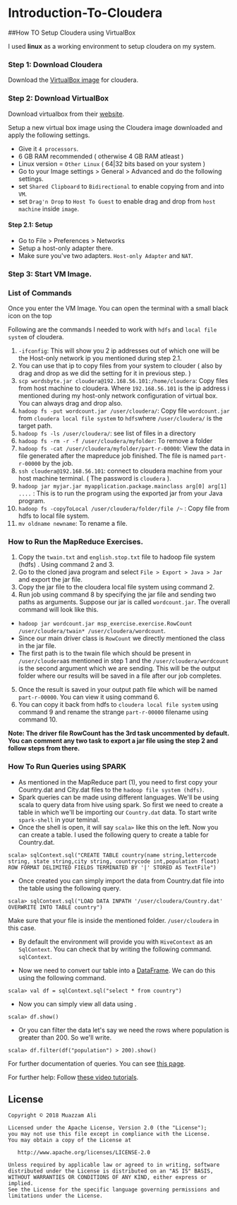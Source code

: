 # Introduction-To-Cloudera

##How TO Setup Cloudera using VirtualBox

I used **linux** as a working environment to setup cloudera on my system.


### Step 1: Download Cloudera

Download the [VirtualBox image](http://www.cloudera.com/downloads/quickstart_vms/5-8.html) for cloudera.

### Step 2: Download VirtualBox

Download virtualbox from their [website](https://www.virtualbox.org/wiki/Downloads).

Setup a new virtual box image using the Cloudera image downloaded and apply the following settings.

- Give it `4 processors`.
- 6 GB RAM recommended ( otherwise 4 GB RAM atleast )
- Linux version = `Other Linux` ( 64|32 bits based on your system )
- Go to your Image settings > General > Advanced and do the following settings. 
 - set `Shared Clipboard` to  `Bidirectional` to enable copying from and into `VM`.
 - set `Drag'n Drop` to  `Host To Guest` to enable drag and drop from `host machine` inside `image`.

#### Step 2.1: Setup

- Go to File > Preferences > Networks
- Setup a host-only adapter there.
- Make sure you've two adapters. `Host-only Adapter` and `NAT`.

### Step 3: Start VM Image.

### List of Commands

Once you enter the VM Image. You can open the terminal with a small black icon on the top

Following are the commands I needed to work with `hdfs` and `local file system` of cloudera.

1. `-ifconfig`: This will show you 2 ip addresses out of which one will be the Host-only network ip you mentioned during step 2.1.
 1. You can use that ip to copy files from your system to clouder ( also by drag and drop as we did the setting for it in previous step. )
2. `scp wordsbyte.jar cloudera@192.168.56.101:/home/cloudera`: Copy files from host machine to cloudera. Where `192.168.56.101` is the ip address i mentioned during my host-only network configuration of virtual box. You can always drag and drop also.
3. `hadoop fs -put wordcount.jar /user/cloudera/`: Copy file `wordcount.jar` from `cloudera local file system` to `hdfs`where `/user/cloudera/` is the target path.
4. `hadoop fs -ls /user/cloudera/`: see list of files in a directory
5. `hadoop fs -rm -r -f /user/cloudera/myfolder`: To remove a folder
6. `hadoop fs -cat /user/cloudera/myfolder/part-r-00000`: View the data in file generated after the mapreduce job finished. The file is named `part-r-00000` by the job.
7. `ssh cloudera@192.168.56.101`: connect to cloudera machine from your host machine terminal. ( The password is `cloudera` ).
8. `hadoop jar myjar.jar myapplication.package.mainclass arg[0] arg[1] ....` : This is to run the program using the exported jar from your Java program.
9. `hadoop fs -copyToLocal /user/cloudera/folder/file /~` : Copy file from hdfs to local file system.
10. `mv oldname newname`: To rename a file.

### How to Run the MapReduce Exercises.

1. Copy the `twain.txt` and `english.stop.txt` file to hadoop file system (hdfs) . Using command 2 and 3.
2. Go to the cloned java program and select `File > Export > Java > Jar` and export the jar file.
3. Copy the jar file to the cloudera local file system using command 2.
4. Run job using command 8 by specifying the jar file and sending two paths as arguments. Suppose our jar is called `wordcount.jar`. The overall command will look like this.
  - `hadoop jar wordcount.jar msp_exercise.exercise.RowCount /user/cloudera/twain* /user/cloudera/wordcount`.
   - Since our main driver class is `RowCount` we directly mentioned the class in the jar file.
   - The first path is to the twain file which should be present in `/user/cloudera`as mentioned in step 1 and the `/user/cloudera/wordcount` is the second argument which we are sending. This will be the output folder where our results will be saved in a file after our job completes.
5. Once the result is saved in your output path file which will be named `part-r-00000`. You can view it using command 6. 
6. You can copy it back from hdfs to `cloudera local file system` using command 9 and rename the strange `part-r-00000` filename using command 10.

**Note: The driver file RowCount has the 3rd task uncommented by default. You can comment any two task to export a jar file using the step 2 and follow steps from there.**

### How To Run Queries using SPARK

* As mentioned in the MapReduce part (1), you need to first copy your Country.dat and City.dat files to the `hadoop file system (hdfs)`.
* Spark queries can be made using different languages. We'll be using scala to query data from hive using spark. So first we need to create a table in which we'll be importing our `Country.dat` data. To start write `spark-shell` in your teminal.
* Once the shell is open, it will say  `scala>` like this on the left. Now you can create a table. I used the following query to create a table for Country.dat.
```
scala> sqlContext.sql("CREATE TABLE country(name string,lettercode string, state string,city string, countrycode int,population float) ROW FORMAT DELIMITED FIELDS TERMINATED BY '|' STORED AS TextFile")
```
* Once created you can simply import the data from Country.dat file into the table using the following query.
```
scala> sqlContext.sql("LOAD DATA INPATH '/user/cloudera/Country.dat' OVERWRITE INTO TABLE country")
```
Make sure that your file is inside the mentioned folder. `/user/cloudera` in this case.

* By default the environment will provide you with `HiveContext` as an `SqlContext`. You can check that by writing the following command. `sqlContext`. 

* Now we need to convert our table into a [DataFrame](http://spark.apache.org/docs/latest/sql-programming-guide.html#datasets-and-dataframes). We can do this using the following command.
```
scala> val df = sqlContext.sql("select * from country")
```
* Now you can simply view all data using .
```
scala> df.show()
```
* Or you can filter the data let's say we need the rows where population is greater than 200. So we'll write.
```
scala> df.filter(df("population") > 200).show()
```
For further documentation of queries. You can see [this page](http://spark.apache.org/docs/latest/sql-programming-guide.html).


For further help: Follow [these video tutorials](https://www.youtube.com/watch?v=nPRY-qGaAMs&list=PLf0swTFhTI8rnNRnVz6n-f1d3ZCDtgqRq).


## License
```
Copyright © 2018 Muazzam Ali

Licensed under the Apache License, Version 2.0 (the "License");
you may not use this file except in compliance with the License.
You may obtain a copy of the License at

   http://www.apache.org/licenses/LICENSE-2.0

Unless required by applicable law or agreed to in writing, software
distributed under the License is distributed on an "AS IS" BASIS,
WITHOUT WARRANTIES OR CONDITIONS OF ANY KIND, either express or implied.
See the License for the specific language governing permissions and
limitations under the License.
```

